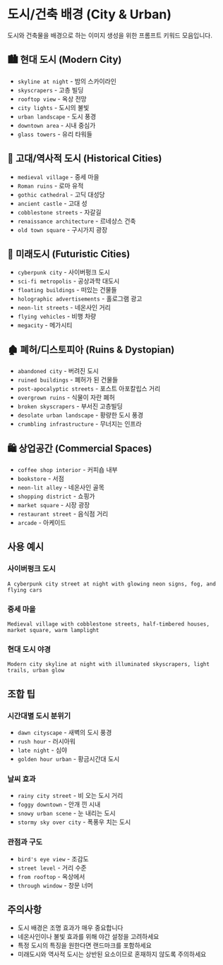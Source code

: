 # 도시/건축 배경 (City & Urban)

도시와 건축물을 배경으로 하는 이미지 생성을 위한 프롬프트 키워드 모음입니다.

## 🏙️ 현대 도시 (Modern City)
- `skyline at night` - 밤의 스카이라인
- `skyscrapers` - 고층 빌딩
- `rooftop view` - 옥상 전망
- `city lights` - 도시의 불빛
- `urban landscape` - 도시 풍경
- `downtown area` - 시내 중심가
- `glass towers` - 유리 타워들

## 🏰 고대/역사적 도시 (Historical Cities)
- `medieval village` - 중세 마을
- `Roman ruins` - 로마 유적
- `gothic cathedral` - 고딕 대성당
- `ancient castle` - 고대 성
- `cobblestone streets` - 자갈길
- `renaissance architecture` - 르네상스 건축
- `old town square` - 구시가지 광장

## 🤖 미래도시 (Futuristic Cities)
- `cyberpunk city` - 사이버펑크 도시
- `sci-fi metropolis` - 공상과학 대도시
- `floating buildings` - 떠있는 건물들
- `holographic advertisements` - 홀로그램 광고
- `neon-lit streets` - 네온사인 거리
- `flying vehicles` - 비행 차량
- `megacity` - 메가시티

## 🏚️ 폐허/디스토피아 (Ruins & Dystopian)
- `abandoned city` - 버려진 도시
- `ruined buildings` - 폐허가 된 건물들
- `post-apocalyptic streets` - 포스트 아포칼립스 거리
- `overgrown ruins` - 식물이 자란 폐허
- `broken skyscrapers` - 부서진 고층빌딩
- `desolate urban landscape` - 황량한 도시 풍경
- `crumbling infrastructure` - 무너지는 인프라

## 🛍️ 상업공간 (Commercial Spaces)
- `coffee shop interior` - 커피숍 내부
- `bookstore` - 서점
- `neon-lit alley` - 네온사인 골목
- `shopping district` - 쇼핑가
- `market square` - 시장 광장
- `restaurant street` - 음식점 거리
- `arcade` - 아케이드

## 사용 예시

### 사이버펑크 도시
```
A cyberpunk city street at night with glowing neon signs, fog, and flying cars
```

### 중세 마을
```
Medieval village with cobblestone streets, half-timbered houses, market square, warm lamplight
```

### 현대 도시 야경
```
Modern city skyline at night with illuminated skyscrapers, light trails, urban glow
```

## 조합 팁

### 시간대별 도시 분위기
- `dawn cityscape` - 새벽의 도시 풍경
- `rush hour` - 러시아워
- `late night` - 심야
- `golden hour urban` - 황금시간대 도시

### 날씨 효과
- `rainy city street` - 비 오는 도시 거리
- `foggy downtown` - 안개 낀 시내
- `snowy urban scene` - 눈 내리는 도시
- `stormy sky over city` - 폭풍우 치는 도시

### 관점과 구도
- `bird's eye view` - 조감도
- `street level` - 거리 수준
- `from rooftop` - 옥상에서
- `through window` - 창문 너머

## 주의사항
- 도시 배경은 조명 효과가 매우 중요합니다
- 네온사인이나 불빛 효과를 위해 야간 설정을 고려하세요
- 특정 도시의 특징을 원한다면 랜드마크를 포함하세요
- 미래도시와 역사적 도시는 상반된 요소이므로 혼재하지 않도록 주의하세요
